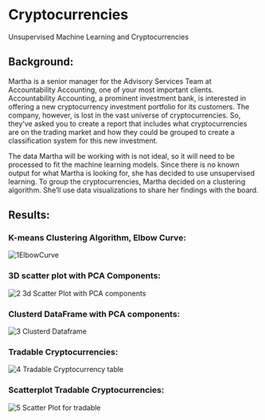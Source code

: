 # Cryptocurrencies
Unsupervised Machine Learning and Cryptocurrencies

## Background: 
Martha is a senior manager for the Advisory Services Team at Accountability Accounting, one of your most important clients. Accountability Accounting, a prominent investment bank, is interested in offering a new cryptocurrency investment portfolio for its customers. The company, however, is lost in the vast universe of cryptocurrencies. So, they’ve asked you to create a report that includes what cryptocurrencies are on the trading market and how they could be grouped to create a classification system for this new investment.

The data Martha will be working with is not ideal, so it will need to be processed to fit the machine learning models. Since there is no known output for what Martha is looking for, she has decided to use unsupervised learning. To group the cryptocurrencies, Martha decided on a clustering algorithm. She’ll use data visualizations to share her findings with the board.

## Results:
### K-means Clustering Algorithm, Elbow Curve: 
![1ElbowCurve](https://user-images.githubusercontent.com/111100908/210024405-6d0cf97d-f1e9-4034-bb33-2176d5b53631.png)

### 3D scatter plot with PCA Components:
![2 3d Scatter Plot with PCA components](https://user-images.githubusercontent.com/111100908/210024410-cf0c4d27-11ca-4d84-8681-6dda446b8134.png)

### Clusterd DataFrame with PCA components:
![3 Clusterd Dataframe](https://user-images.githubusercontent.com/111100908/210024418-a5a46887-67d0-4a9b-b557-df553b25bfd4.png)


### Tradable Cryptocurrencies: 
![4 Tradable Cryptocurrency table](https://user-images.githubusercontent.com/111100908/210024428-4dcd9881-62ab-46b9-ac3d-abe51a056b88.png)

### Scatterplot Tradable Cryptocurrencies: 

![5 Scatter Plot for tradable](https://user-images.githubusercontent.com/111100908/210024433-f3ccee70-265d-49e3-b4cd-f00275f0e903.png)
